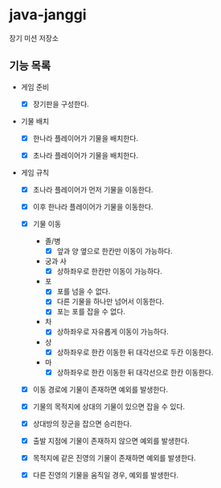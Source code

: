 # java-janggi

장기 미션 저장소

## 기능 목록
- 게임 준비
  - [x] 장기판을 구성한다.


- 기물 배치
  - [x] 한나라 플레이어가 기물을 배치한다.
  - [x] 초나라 플레이어가 기물을 배치한다.


- 게임 규칙
  - [x] 초나라 플레이어가 먼저 기물을 이동한다.
  - [x] 이후 한나라 플레이어가 기물을 이동한다.
  - [x] 기물 이동
    - 졸/병
      - [x] 앞과 양 옆으로 한칸만 이동이 가능하다.
    - 궁과 사
      - [x] 상하좌우로 한칸만 이동이 가능하다.
    - 포
      - [x] 포를 넘을 수 없다.
      - [x] 다른 기물을 하나만 넘어서 이동한다.
      - [x] 포는 포를 잡을 수 없다.
    - 차
      - [x] 상하좌우로 자유롭게 이동이 가능하다.
    - 상
      - [x] 상하좌우로 한칸 이동한 뒤 대각선으로 두칸 이동한다.
    - 마
      - [x] 상하좌우로 한칸 이동한 뒤 대각선으로 한칸 이동한다.
  - [x] 이동 경로에 기물이 존재하면 예외를 발생한다.
  - [x] 기물의 목적지에 상대의 기물이 있으면 잡을 수 있다.
  - [x] 상대방의 장군을 잡으면 승리한다.
  - [x] 출발 지점에 기물이 존재하지 않으면 예외를 발생한다.
  - [x] 목적지에 같은 진영의 기물이 존재하면 예외를 발생한다.
  - [x] 다른 진영의 기물을 움직일 경우, 예외를 발생한다.

